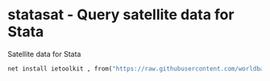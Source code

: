 # statasat - Query satellite data for Stata

Satellite data for Stata

```stata
net install ietoolkit , from("https://raw.githubusercontent.com/worldbank/ietoolkit/master/src") replace
```